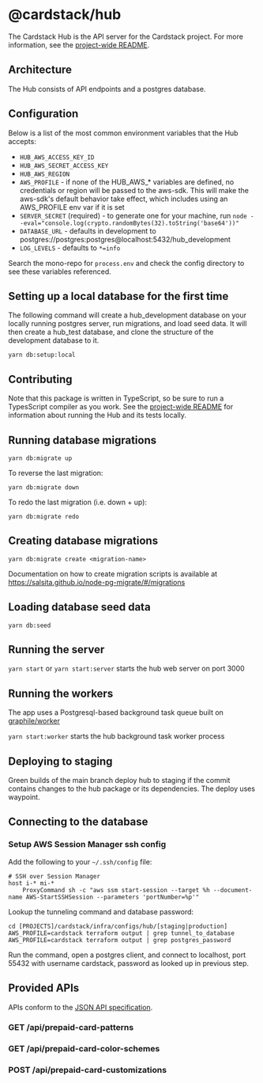 # @cardstack/hub

The Cardstack Hub is the API server for the Cardstack project.
For more information, see the
[project-wide README](https://github.com/cardstack/cardstack/blob/main/README.md).

## Architecture

The Hub consists of API endpoints and a postgres database.

## Configuration

Below is a list of the most common environment variables that the Hub accepts:

- `HUB_AWS_ACCESS_KEY_ID`
- `HUB_AWS_SECRET_ACCESS_KEY`
- `HUB_AWS_REGION`
- `AWS_PROFILE` - if none of the HUB_AWS_* variables are defined, no credentials or region will be passed to the aws-sdk. This will make the aws-sdk's default behavior take effect, which includes using an AWS_PROFILE env var if it is set
- `SERVER_SECRET` (required) - to generate one for your machine, run `node --eval="console.log(crypto.randomBytes(32).toString('base64'))"`
- `DATABASE_URL` - defaults in development to postgres://postgres:postgres@localhost:5432/hub_development
- `LOG_LEVELS` - defaults to `*=info`

Search the mono-repo for `process.env` and check the config directory to see these variables referenced.

## Setting up a local database for the first time

The following command will create a hub_development database on your locally running postgres server, run migrations, and load seed data. It will then create a hub_test database, and clone the structure of the development database to it.

`yarn db:setup:local`

## Contributing

Note that this package is written in TypeScript, so be sure to run a TypesScript
compiler as you work.
See the [project-wide README](https://github.com/cardstack/cardstack/blob/main/README.md)
for information about running the Hub and its tests locally.


## Running database migrations

`yarn db:migrate up`

To reverse the last migration:

`yarn db:migrate down`

To redo the last migration (i.e. down + up):

`yarn db:migrate redo`

## Creating database migrations
`yarn db:migrate create <migration-name>`

Documentation on how to create migration scripts is available at https://salsita.github.io/node-pg-migrate/#/migrations

## Loading database seed data

`yarn db:seed`

## Running the server

`yarn start` or `yarn start:server` starts the hub web server on port 3000

## Running the workers

The app uses a Postgresql-based background task queue built on [graphile/worker](https://github.com/graphile/worker)

`yarn start:worker` starts the hub background task worker process


## Deploying to staging

Green builds of the main branch deploy hub to staging if the commit contains changes to the hub package or its dependencies. The deploy uses waypoint.

## Connecting to the database

### Setup AWS Session Manager ssh config

Add the following to your `~/.ssh/config` file:

```
# SSH over Session Manager
host i-* mi-*
    ProxyCommand sh -c "aws ssm start-session --target %h --document-name AWS-StartSSHSession --parameters 'portNumber=%p'"
```

Lookup the tunneling command and database password:

```
cd [PROJECTS]/cardstack/infra/configs/hub/[staging|production]
AWS_PROFILE=cardstack terraform output | grep tunnel_to_database
AWS_PROFILE=cardstack terraform output | grep postgres_password
```

Run the command, open a postgres client, and connect to localhost, port 55432 with username cardstack, password as looked up in previous step.



## Provided APIs
APIs conform to the [JSON API specification](https://jsonapi.org/).

### GET /api/prepaid-card-patterns

### GET /api/prepaid-card-color-schemes
### POST /api/prepaid-card-customizations
